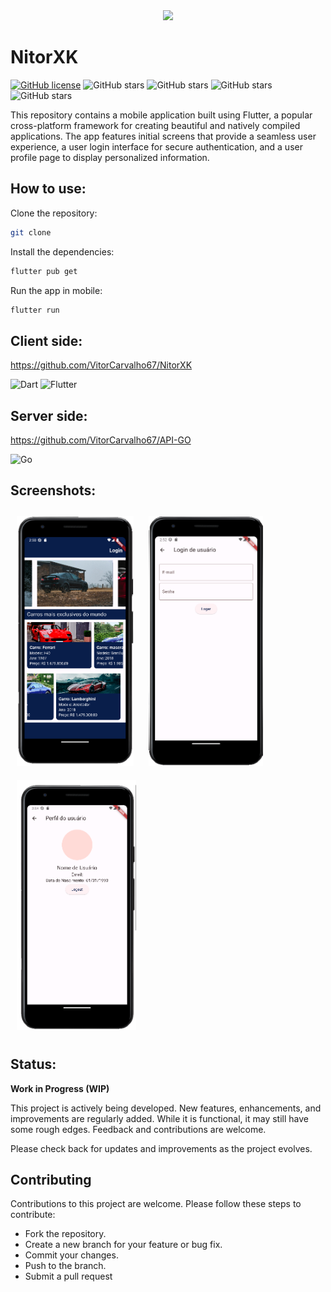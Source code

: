 <div align="center">
  <img src="https://github.com/VitorCarvalho67/NitorXK/assets/102667323/34ee1558-dcec-4a94-bff0-41f430efdd42" />
</div>

# NitorXK

[![GitHub license](https://img.shields.io/github/license/vitorcarvalho67/NitorXK)](vitorcarvalho67/NitorXK/blob/master/LICENSE) ![GitHub stars](https://img.shields.io/github/stars/vitorcarvalho67/NitorXK) ![GitHub stars](https://img.shields.io/github/languages/count/alvarorichard/ZennityLang) ![GitHub stars](https://img.shields.io/github/languages/top/vitorcarvalho67/NitorXK)  ![GitHub stars](https://img.shields.io/github/last-commit/vitorcarvalho67/NitorXK)

This repository contains a mobile application built using Flutter, a popular cross-platform framework for creating beautiful and natively compiled applications. The app features initial screens that provide a seamless user experience, a user login interface for secure authentication, and a user profile page to display personalized information.

## How to use:

Clone the repository:
```bash
git clone
```

Install the dependencies:
```bash
flutter pub get
```

Run the app in mobile:
```bash
flutter run
```

## Client side:
https://github.com/VitorCarvalho67/NitorXK

![Dart](https://img.shields.io/badge/dart-%230175C2.svg?style=for-the-badge&logo=dart&logoColor=white) ![Flutter](https://img.shields.io/badge/Flutter-%2302569B.svg?style=for-the-badge&logo=Flutter&logoColor=white)

## Server side:
https://github.com/VitorCarvalho67/API-GO

![Go](https://img.shields.io/badge/go-%2300ADD8.svg?style=for-the-badge&logo=go&logoColor=white)

## Screenshots:
<div sytle="display: flex; flex-direction: row; justify-content: space-between;">
<img style="margin: 10px; height: 400px;" src="public/Screenshot_273.png" />
<img style="margin: 10px; height: 400px;" src="public/Screenshot_274.png" />
<img style="margin: 10px; height: 400px;" src="public/Screenshot_275.png" />
</div>

## Status:

**Work in Progress (WIP)**

This project is actively being developed. New features, enhancements, and improvements are regularly added. While it is functional, it may still have some rough edges. Feedback and contributions are welcome.

Please check back for updates and improvements as the project evolves.

## Contributing

Contributions to this project are welcome. Please follow these steps to contribute:

- Fork the repository.
- Create a new branch for your feature or bug fix.
- Commit your changes.
- Push to the branch.
- Submit a pull request

